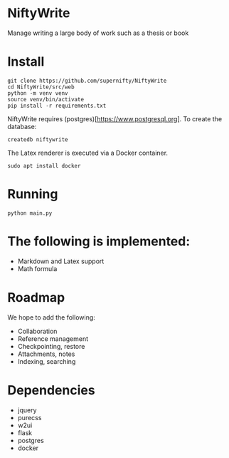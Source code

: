 # NiftyWrite
Manage writing a large body of work such as a thesis or book

# Install
```
git clone https://github.com/supernifty/NiftyWrite
cd NiftyWrite/src/web
python -m venv venv
source venv/bin/activate
pip install -r requirements.txt
```

NiftyWrite requires (postgres)[https://www.postgresql.org].
To create the database:
```
createdb niftywrite
```

The Latex renderer is executed via a Docker container.
```
sudo apt install docker
```

# Running
```
python main.py
```

# The following is implemented:
* Markdown and Latex support
* Math formula

# Roadmap
We hope to add the following:
* Collaboration
* Reference management
* Checkpointing, restore
* Attachments, notes
* Indexing, searching

# Dependencies
* jquery
* purecss
* w2ui
* flask
* postgres
* docker

